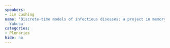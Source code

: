 ```yaml
---
speakers:
- Jim Cushing
name: 'Discrete-time models of infectious diseases: a project in memory of Aziz-Abdul
  Yakubu'
categories:
- Plenaries
hide: no
---
```


